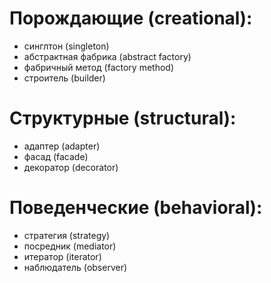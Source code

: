 # Порождающие (creational):
- синглтон (singleton)
- абстрактная фабрика (abstract factory)
- фабричный метод (factory method)
- строитель (builder)

# Структурные (structural):
- адаптер (adapter)
- фасад (facade)
- декоратор (decorator)

# Поведенческие (behavioral):
- стратегия (strategy)
- посредник (mediator)
- итератор (iterator)
- наблюдатель (observer)
